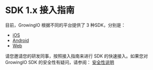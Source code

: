 # SDK 1.x 接入指南

目前，GrowingIO 根据不同的平台提供了 3 种SDK，分别是：

* [iOS](sdk-jie-ru-zhi-nan-ios.md)
* [Android](sdk-jie-ru-zhi-nan-android/)
* [Web](sdk-jie-ru-zhi-nan-js.md)

请您邀请您的研发同事，按照接入指南来进行 SDK 的快速接入。如果您对GrowingIO SDK 的安全性有疑问，请参阅： [安全性说明](../../an-quan-xing-shuo-ming.md)


